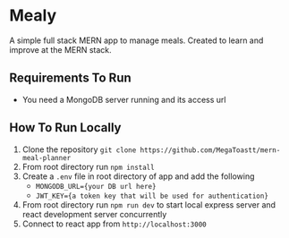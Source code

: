 # Mealy

A simple full stack MERN app to manage meals. Created to learn and improve at the MERN stack.

## Requirements To Run

- You need a MongoDB server running and its access url

## How To Run Locally

1. Clone the repository `git clone https://github.com/MegaToastt/mern-meal-planner`
2. From root directory run `npm install`
3. Create a `.env` file in root directory of app and add the following
   - `MONGODB_URL={your DB url here}`
   - `JWT_KEY={a token key that will be used for authentication}`
4. From root directory run `npm run dev` to start local express server and react development server concurrently
5. Connect to react app from `http://localhost:3000`
